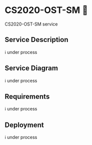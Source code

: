 # CS2020-OST-SM :construction: 
CS2020-OST-SM service


## Service Description
:information_source: under process

## Service Diagram 
:information_source: under process

## Requirements
:information_source: under process

## Deployment
 :information_source: under process
